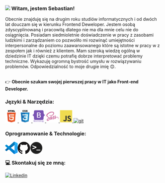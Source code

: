 

### <img src="https://media.giphy.com/media/9sZCJSFb7S9C2pkAoA/giphy.gif" width="60px"> Witam, jestem Sebastian!


Obecnie znajduję się na drugim roku studiów informatycznych i od dwóch lat douczam się w kierunku Frontend Deweloper. Jestem osobą zdyscyplinowaną i pracowitą dlatego nie ma dla mnie celu nie do osiągnięcia. Posiadam siedmioletnie doświadczenie w pracy z zasobami ludzkimi i zarządzaniem co pozwoliło mi rozwinąć umiejętności interpersonalne do poziomu zaawansowanego które są istotne w pracy w z zespołem jak i również z klientem. Mam szeroką wiedzę ogólną w dziedzinie IT dzięki czemu potrafię dobrze interpretować problemy techniczne. Wykazuję ogromną bystrość umysłu w rozwiązywaniu problemów. Odpowiedzialność to moje drugie imię 😊.<br><br>

👉 **Obecnie szukam swojej pierwszej pracy w IT jako Front-end Developer.**


### Języki & Narzędzia:
<p align="left"> 
 <a href="https://developer.mozilla.org/pl/docs/Web/HTML" target="_blank"> <img src="https://raw.githubusercontent.com/devicons/devicon/master/icons/html5/html5-original-wordmark.svg" alt="html5" width="40" height="40"/> </a>
 <a href="https://developer.mozilla.org/pl/docs/Web/CSS" target="_blank"> <img src="https://raw.githubusercontent.com/devicons/devicon/master/icons/css3/css3-original-wordmark.svg" alt="css3" width="40" height="40"/> </a> 
 <a href="https://getbootstrap.com" target="_blank"> <img src="https://raw.githubusercontent.com/devicons/devicon/master/icons/bootstrap/bootstrap-plain-wordmark.svg" alt="bootstrap" width="40" height="40"/> </a> 
 <a href="https://sass-lang.com" target="_blank"> <img src="https://raw.githubusercontent.com/devicons/devicon/master/icons/sass/sass-original.svg" alt="sass" width="40" height="40"/> </a>
 <a href="https://developer.mozilla.org/en-US/docs/Web/JavaScript" target="_blank"> <img src="https://raw.githubusercontent.com/devicons/devicon/master/icons/javascript/javascript-original.svg" alt="javascript" width="40" height="40"/> </a>   
  <a href="https://git-scm.com/" target="_blank"> <img src="https://www.vectorlogo.zone/logos/git-scm/git-scm-icon.svg" alt="git" width="40" height="40"/> </a>  
 
</p> 

### Oprogramowanie & Technologie:
<img align="left" alt="Visual Studio Code" width="40px" src="https://raw.githubusercontent.com/github/explore/80688e429a7d4ef2fca1e82350fe8e3517d3494d/topics/visual-studio-code/visual-studio-code.png" />
<img align="left" alt="GitHub" width="40px" src="https://raw.githubusercontent.com/github/explore/78df643247d429f6cc873026c0622819ad797942/topics/github/github.png" />
<img align="left" alt="Terminal" width="40px" src="https://raw.githubusercontent.com/github/explore/80688e429a7d4ef2fca1e82350fe8e3517d3494d/topics/terminal/terminal.png" />
 <br>
 <br>
  
 ### :computer: Skontakuj się ze mną: 
  [![Linkedin](https://img.shields.io/badge/-LinkedIn-blue?style=flat&logo=Linkedin&logoColor=white)](https://www.linkedin.com/in/sebastian-kacperski-821b05222/) 



